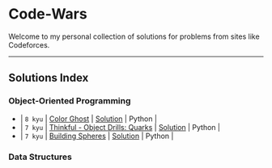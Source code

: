 # Code-Wars

Welcome to my personal collection of solutions for problems from sites like Codeforces.

---

## Solutions Index

### Object-Oriented Programming

- | `8 kyu` | [Color Ghost](https://www.codewars.com/kata/53f1015fa9fe02cbda00111a) | [Solution](./Object_Oriented_Programming/Color_Ghost.py) | Python |
- | `7 kyu` | [Thinkful - Object Drills: Quarks](https://www.codewars.com/kata/5882b052bdeafec15e0000e6) | [Solution](./Object_Oriented_Programming/Thinkful_Object_Drills_Quarks.py) | Python |
- | `7 kyu` | [Building Spheres](https://www.codewars.com/users/UnoVex11223/completed_solutions) | [Solution](./Object_Oriented_Programming/Building_Spheres.py) | Python |

### Data Structures
